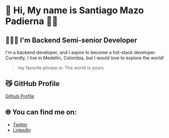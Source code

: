 #  👋 Hi, My name is Santiago Mazo Padierna 👨🏿

## 🧑🏽‍💻 I'm Backend Semi-senior Developer

I'm a backend developer, and I aspire to become a full-stack developer. Currently, I live in Medellin, Colombia, but I would love to explore the world!


> my favorite phrase is: The world is yours
> 
## 😼 GitHub Profile
[Github Profile](https://github.com/mookie34)

## 🌐 You can find me on:
- [Twitter](https://twitter.com/santimaz)
- [LinkedIn](https://www.linkedin.com/in/santiago-mazo-padierna-ab5447172/)
